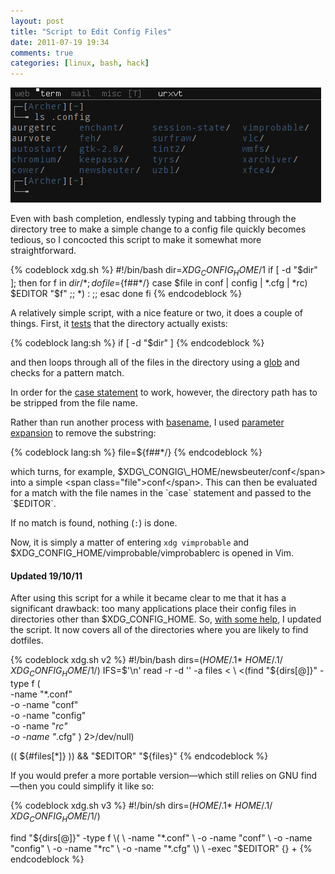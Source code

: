 ```yaml
---
layout: post
title: "Script to Edit Config Files"
date: 2011-07-19 19:34
comments: true
categories: [linux, bash, hack]
---
```

![image](/images/post_images/xdg-script.png)

Even with bash completion, endlessly typing and tabbing through the
directory tree to make a simple change to a config file quickly becomes
tedious, so I concocted this script to make it somewhat more
straightforward.

{% codeblock xdg.sh %}
#!/bin/bash
dir=$XDG_CONFIG_HOME/$1
if [ -d "$dir" ]; then 
    for f in $dir/* ; do
    file=${f##*/}
        case $file in
        conf | config | *.cfg | *rc)  $EDITOR "$f" ;;
        *)  :  ;;
        esac
    done
fi
{% endcodeblock %}

A relatively simple script, with a nice feature or two, it does a couple
of things. First, it
[tests](http://wiki.bash-hackers.org/commands/classictest "Bash Hackers: test")
that the directory actually exists:

{% codeblock lang:sh %}
    if [ -d "$dir" ]
{% endcodeblock %}

and then loops through all of the files in the directory using a
[glob](http://mywiki.wooledge.org/glob "Entry on Greg's Wiki") and
checks for a pattern match.

In order for the 
[case statement](http://tldp.org/LDP/Bash-Beginners-Guide/html/sect_07_03.html "Cases on Bash Guide")
to work, however, the directory path has to be stripped from the file
name.

Rather than run another process with
[basename](http://www.gnu.org/software/coreutils/manual/html_node/basename-invocation.html "GNU basename in coreutils"),
I used 
[parameter expansion](http://wiki.bash-hackers.org/syntax/pe#substring_removal "Bash Hackers Wiki")
to remove the substring:

{% codeblock lang:sh %}
    file=${f##*/}
{% endcodeblock %}

which turns, for example, <span class="file">$XDG\_CONGIG\_HOME/newsbeuter/conf</span> into a
simple <span class="file">conf</span>. This can then be evaluated for a match with the file names
in the `case` statement and passed to the `$EDITOR`.

If no match is found, nothing (`:`) is done.

Now, it is simply a matter of entering `xdg vimprobable` and
<span class="file">$XDG\_CONFIG\_HOME/vimprobable/vimprobablerc</span> is opened in Vim.

#### Updated 19/10/11

After using this script for a while it became clear to me that it has a
significant drawback: too many applications place their config files in
directories other than <span class="file">$XDG\_CONFIG\_HOME</span>. So, 
[with some help](https://bbs.archlinux.org/viewtopic.php?id=128585 "Post on the Arch boards"),
I updated the script. It now covers all of the directories where you are
likely to find dotfiles.

{% codeblock xdg.sh v2 %}
#!/bin/bash
dirs=($HOME/.$1* $HOME/.$1/ $XDG_CONFIG_HOME/$1/)
IFS=$'\n' 
read -r -d '' -a files < \
    <(find "${dirs[@]}" -type f \( \
           -name "*.conf" \
        -o -name "conf" \
        -o -name "config" \
        -o -name "*rc" \
        -o -name "*.cfg" \) 2>/dev/null)

(( ${#files[*]} )) && "$EDITOR" "${files}"
{% endcodeblock %}

If you would prefer a more portable version—which still relies on GNU
find—then you could simplify it like so:

{% codeblock xdg.sh v3 %}
#!/bin/sh
dirs=($HOME/.$1* $HOME/.$1/ $XDG_CONFIG_HOME/$1/)

find "${dirs[@]}" -type f \( \
       -name "*.conf" \
    -o -name "conf" \
    -o -name "config" \
    -o -name "*rc" \
    -o -name "*.cfg" \) \
    -exec "$EDITOR" {} +
{% endcodeblock %}

